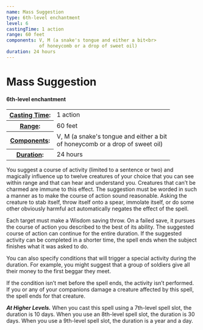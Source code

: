 ```yaml
---
name: Mass Suggestion
type: 6th-level enchantment
level: 6
castingTime: 1 action
range: 60 feet
components: V, M (a snake's tongue and either a bit<br>
			of honeycomb or a drop of sweet oil)
duration: 24 hours
---
```


Mass Suggestion
===============

#### 6th-level enchantment

<table cellspacing="0" class="statBlock"><tbody><tr><th><a href="/srd/spellcasting/castingASpell.htm#castingtime">Casting Time</a>:</th><td>1 action</td></tr><tr><th><a href="/srd/spellcasting/castingASpell.htm#range">Range</a>:</th><td>60 feet</td></tr><tr><th><a href="/srd/spellcasting/castingASpell.htm#components">Components</a>:</th><td>V, M (a snake's tongue and either a bit<br>of honeycomb or a drop of sweet oil)</td></tr><tr><th><a href="/srd/spellcasting/castingASpell.htm#duration">Duration</a>:</th><td>24 hours</td></tr></tbody></table>

You suggest a course of activity (limited to a sentence or two) and magically influence up to twelve creatures of your choice that you can see within range and that can hear and understand you. Creatures that can’t be charmed are immune to this effect. The suggestion must be worded in such a manner as to make the course of action sound reasonable. Asking the creature to stab itself, throw itself onto a spear, immolate itself, or do some other obviously harmful act automatically negates the effect of the spell.

Each target must make a Wisdom saving throw. On a failed save, it pursues the course of action you described to the best of its ability. The suggested course of action can continue for the entire duration. If the suggested activity can be completed in a shorter time, the spell ends when the subject finishes what it was asked to do.

You can also specify conditions that will trigger a special activity during the duration. For example, you might suggest that a group of soldiers give all their money to the first beggar they meet.

If the condition isn’t met before the spell ends, the activity isn’t performed. If you or any of your companions damage a creature affected by this spell, the spell ends for that creature.

_**At Higher Levels.**_ When you cast this spell using a 7th-level spell slot, the duration is 10 days. When you use an 8th-level spell slot, the duration is 30 days. When you use a 9th-level spell slot, the duration is a year and a day.